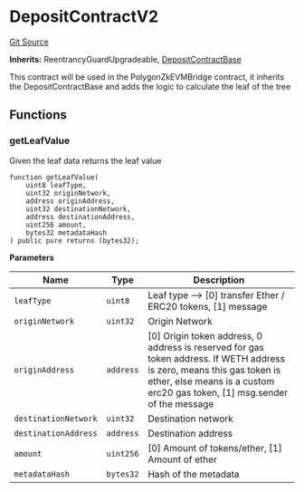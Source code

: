 # DepositContractV2
[Git Source](https://github.com/agglayer/agglayer-contracts/blob/112a010b7c8b14335e5fe1a9bffc11bd2459df05/contracts/v2/lib/DepositContractV2.sol)

**Inherits:**
ReentrancyGuardUpgradeable, [DepositContractBase](/contracts/v2/lib/DepositContractBase.sol/contract.DepositContractBase.md)

This contract will be used in the PolygonZkEVMBridge contract, it inherits the DepositContractBase and adds the logic
to calculate the leaf of the tree


## Functions
### getLeafValue

Given the leaf data returns the leaf value


```solidity
function getLeafValue(
    uint8 leafType,
    uint32 originNetwork,
    address originAddress,
    uint32 destinationNetwork,
    address destinationAddress,
    uint256 amount,
    bytes32 metadataHash
) public pure returns (bytes32);
```
**Parameters**

|Name|Type|Description|
|----|----|-----------|
|`leafType`|`uint8`|Leaf type -->  [0] transfer Ether / ERC20 tokens, [1] message|
|`originNetwork`|`uint32`|Origin Network|
|`originAddress`|`address`|[0] Origin token address, 0 address is reserved for gas token address. If WETH address is zero, means this gas token is ether, else means is a custom erc20 gas token, [1] msg.sender of the message|
|`destinationNetwork`|`uint32`|Destination network|
|`destinationAddress`|`address`|Destination address|
|`amount`|`uint256`|[0] Amount of tokens/ether, [1] Amount of ether|
|`metadataHash`|`bytes32`|Hash of the metadata|


